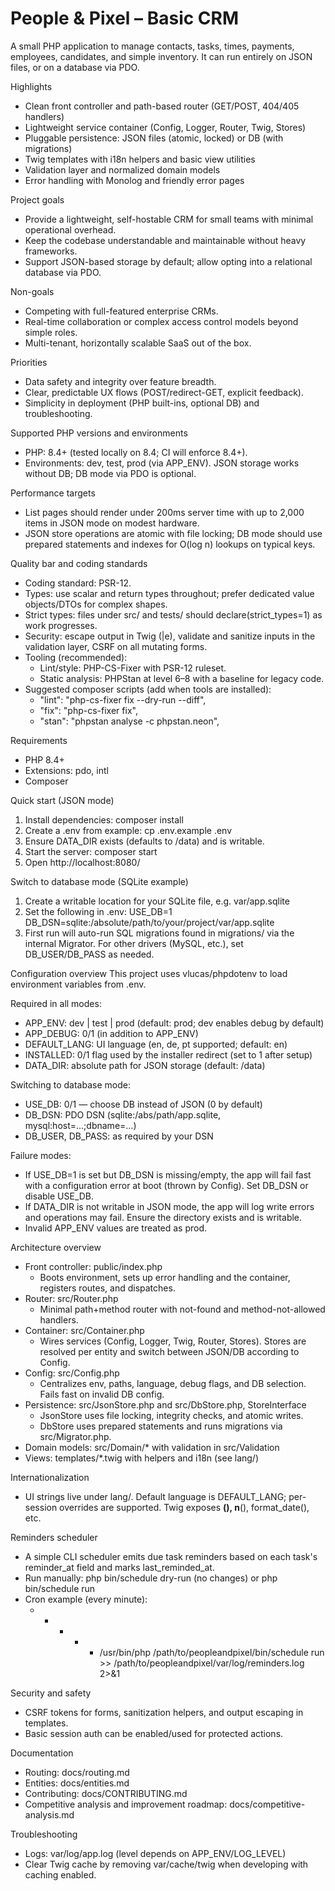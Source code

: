 # People & Pixel – Basic CRM

A small PHP application to manage contacts, tasks, times, payments, employees, candidates, and simple inventory. It can run entirely on JSON files, or on a database via PDO.

Highlights
- Clean front controller and path-based router (GET/POST, 404/405 handlers)
- Lightweight service container (Config, Logger, Router, Twig, Stores)
- Pluggable persistence: JSON files (atomic, locked) or DB (with migrations)
- Twig templates with i18n helpers and basic view utilities
- Validation layer and normalized domain models
- Error handling with Monolog and friendly error pages

Project goals
- Provide a lightweight, self-hostable CRM for small teams with minimal operational overhead.
- Keep the codebase understandable and maintainable without heavy frameworks.
- Support JSON-based storage by default; allow opting into a relational database via PDO.

Non-goals
- Competing with full-featured enterprise CRMs.
- Real-time collaboration or complex access control models beyond simple roles.
- Multi-tenant, horizontally scalable SaaS out of the box.

Priorities
- Data safety and integrity over feature breadth.
- Clear, predictable UX flows (POST/redirect-GET, explicit feedback).
- Simplicity in deployment (PHP built-ins, optional DB) and troubleshooting.

Supported PHP versions and environments
- PHP: 8.4+ (tested locally on 8.4; CI will enforce 8.4+).
- Environments: dev, test, prod (via APP_ENV). JSON storage works without DB; DB mode via PDO is optional.

Performance targets
- List pages should render under 200ms server time with up to 2,000 items in JSON mode on modest hardware.
- JSON store operations are atomic with file locking; DB mode should use prepared statements and indexes for O(log n) lookups on typical keys.

Quality bar and coding standards
- Coding standard: PSR-12.
- Types: use scalar and return types throughout; prefer dedicated value objects/DTOs for complex shapes.
- Strict types: files under src/ and tests/ should declare(strict_types=1) as work progresses.
- Security: escape output in Twig (|e), validate and sanitize inputs in the validation layer, CSRF on all mutating forms.
- Tooling (recommended):
  - Lint/style: PHP-CS-Fixer with PSR-12 ruleset.
  - Static analysis: PHPStan at level 6–8 with a baseline for legacy code.
- Suggested composer scripts (add when tools are installed):
  - "lint": "php-cs-fixer fix --dry-run --diff",
  - "fix": "php-cs-fixer fix",
  - "stan": "phpstan analyse -c phpstan.neon",

Requirements
- PHP 8.4+
- Extensions: pdo, intl
- Composer

Quick start (JSON mode)
1. Install dependencies:
   composer install
2. Create a .env from example:
   cp .env.example .env
3. Ensure DATA_DIR exists (defaults to <project>/data) and is writable.
4. Start the server:
   composer start
5. Open http://localhost:8080/

Switch to database mode (SQLite example)
1. Create a writable location for your SQLite file, e.g. var/app.sqlite
2. Set the following in .env:
   USE_DB=1
   DB_DSN=sqlite:/absolute/path/to/your/project/var/app.sqlite
3. First run will auto-run SQL migrations found in migrations/ via the internal Migrator. For other drivers (MySQL, etc.), set DB_USER/DB_PASS as needed.

Configuration overview
This project uses vlucas/phpdotenv to load environment variables from .env.

Required in all modes:
- APP_ENV: dev | test | prod (default: prod; dev enables debug by default)
- APP_DEBUG: 0/1 (in addition to APP_ENV)
- DEFAULT_LANG: UI language (en, de, pt supported; default: en)
- INSTALLED: 0/1 flag used by the installer redirect (set to 1 after setup)
- DATA_DIR: absolute path for JSON storage (default: <project>/data)

Switching to database mode:
- USE_DB: 0/1 — choose DB instead of JSON (0 by default)
- DB_DSN: PDO DSN (sqlite:/abs/path/app.sqlite, mysql:host=...;dbname=...)
- DB_USER, DB_PASS: as required by your DSN

Failure modes:
- If USE_DB=1 is set but DB_DSN is missing/empty, the app will fail fast with a configuration error at boot (thrown by Config). Set DB_DSN or disable USE_DB.
- If DATA_DIR is not writable in JSON mode, the app will log write errors and operations may fail. Ensure the directory exists and is writable.
- Invalid APP_ENV values are treated as prod.

Architecture overview
- Front controller: public/index.php
  - Boots environment, sets up error handling and the container, registers routes, and dispatches.
- Router: src/Router.php
  - Minimal path+method router with not-found and method-not-allowed handlers.
- Container: src/Container.php
  - Wires services (Config, Logger, Twig, Router, Stores). Stores are resolved per entity and switch between JSON/DB according to Config.
- Config: src/Config.php
  - Centralizes env, paths, language, debug flags, and DB selection. Fails fast on invalid DB config.
- Persistence: src/JsonStore.php and src/DbStore.php, StoreInterface
  - JsonStore uses file locking, integrity checks, and atomic writes.
  - DbStore uses prepared statements and runs migrations via src/Migrator.php.
- Domain models: src/Domain/* with validation in src/Validation
- Views: templates/*.twig with helpers and i18n (see lang/)

Internationalization
- UI strings live under lang/. Default language is DEFAULT_LANG; per-session overrides are supported. Twig exposes __(), n__(), format_date(), etc.

Reminders scheduler
- A simple CLI scheduler emits due task reminders based on each task's reminder_at field and marks last_reminded_at.
- Run manually: php bin/schedule dry-run (no changes) or php bin/schedule run
- Cron example (every minute):
  * * * * * /usr/bin/php /path/to/peopleandpixel/bin/schedule run >> /path/to/peopleandpixel/var/log/reminders.log 2>&1

Security and safety
- CSRF tokens for forms, sanitization helpers, and output escaping in templates.
- Basic session auth can be enabled/used for protected actions.

Documentation
- Routing: docs/routing.md
- Entities: docs/entities.md
- Contributing: docs/CONTRIBUTING.md
- Competitive analysis and improvement roadmap: docs/competitive-analysis.md

Troubleshooting
- Logs: var/log/app.log (level depends on APP_ENV/LOG_LEVEL)
- Clear Twig cache by removing var/cache/twig when developing with caching enabled.
